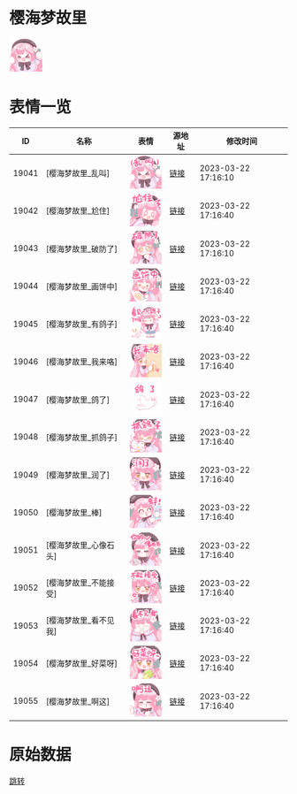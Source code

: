 # 樱海梦故里

<img src="./cover.png" height="60" alt="cover" />

# 表情一览

|ID|名称|表情|源地址|修改时间|
|----|----|----|----|----|
|19041|[樱海梦故里_乱叫]|<img src="./pic/019041_%5B樱海梦故里_乱叫%5D.png" height="60" alt="乱叫"/>|[链接](https://i0.hdslb.com/bfs/garb/5ce6d46ee7c8e55d81acc2fe43a0c4172ac41fb1.png)|2023-03-22 17:16:10|
|19042|[樱海梦故里_尬住]|<img src="./pic/019042_%5B樱海梦故里_尬住%5D.png" height="60" alt="尬住"/>|[链接](https://i0.hdslb.com/bfs/garb/7734e0061c67a68daafd2fcbf26614bf68df4853.png)|2023-03-22 17:16:40|
|19043|[樱海梦故里_破防了]|<img src="./pic/019043_%5B樱海梦故里_破防了%5D.png" height="60" alt="破防了"/>|[链接](https://i0.hdslb.com/bfs/garb/900dd3aa17bc5a3e62cb2e67c61ab9ab7c51ee38.png)|2023-03-22 17:16:10|
|19044|[樱海梦故里_画饼中]|<img src="./pic/019044_%5B樱海梦故里_画饼中%5D.png" height="60" alt="画饼中"/>|[链接](https://i0.hdslb.com/bfs/garb/0424a5c00cf9ec845eaaeca053444abf2a5e2549.png)|2023-03-22 17:16:40|
|19045|[樱海梦故里_有鸽子]|<img src="./pic/019045_%5B樱海梦故里_有鸽子%5D.png" height="60" alt="有鸽子"/>|[链接](https://i0.hdslb.com/bfs/garb/45445a7da9ea6603db7d2c3224b7db5f41690a1f.png)|2023-03-22 17:16:40|
|19046|[樱海梦故里_我来咯]|<img src="./pic/019046_%5B樱海梦故里_我来咯%5D.png" height="60" alt="我来咯"/>|[链接](https://i0.hdslb.com/bfs/garb/c86be6a4d8bd4e2cd909ccaf6d0b6d347fd91637.png)|2023-03-22 17:16:40|
|19047|[樱海梦故里_鸽了]|<img src="./pic/019047_%5B樱海梦故里_鸽了%5D.png" height="60" alt="鸽了"/>|[链接](https://i0.hdslb.com/bfs/garb/37eac706f40ce3e3f992a5c91fa337ecdc8b8507.png)|2023-03-22 17:16:40|
|19048|[樱海梦故里_抓鸽子]|<img src="./pic/019048_%5B樱海梦故里_抓鸽子%5D.png" height="60" alt="抓鸽子"/>|[链接](https://i0.hdslb.com/bfs/garb/5e90782438ad4a59ad3c4a5acd11f309ee446d09.png)|2023-03-22 17:16:40|
|19049|[樱海梦故里_润了]|<img src="./pic/019049_%5B樱海梦故里_润了%5D.png" height="60" alt="润了"/>|[链接](https://i0.hdslb.com/bfs/garb/57fa2c53757d10a7452582e05d6f97cf2680cbcd.png)|2023-03-22 17:16:40|
|19050|[樱海梦故里_棒]|<img src="./pic/019050_%5B樱海梦故里_棒%5D.png" height="60" alt="棒"/>|[链接](https://i0.hdslb.com/bfs/garb/c8a79219f8ec2ef7f979f2aa4f7a2d7a92845937.png)|2023-03-22 17:16:40|
|19051|[樱海梦故里_心像石头]|<img src="./pic/019051_%5B樱海梦故里_心像石头%5D.png" height="60" alt="心像石头"/>|[链接](https://i0.hdslb.com/bfs/garb/f484327b6f55af98094fe501a4afad842f44901b.png)|2023-03-22 17:16:40|
|19052|[樱海梦故里_不能接受]|<img src="./pic/019052_%5B樱海梦故里_不能接受%5D.png" height="60" alt="不能接受"/>|[链接](https://i0.hdslb.com/bfs/garb/e422da05f60cca58fc4ccfa40352e669c827a543.png)|2023-03-22 17:16:40|
|19053|[樱海梦故里_看不见我]|<img src="./pic/019053_%5B樱海梦故里_看不见我%5D.png" height="60" alt="看不见我"/>|[链接](https://i0.hdslb.com/bfs/garb/29fcfb1e22e3dc29f4cd1c6adf6f27049337699c.png)|2023-03-22 17:16:40|
|19054|[樱海梦故里_好菜呀]|<img src="./pic/019054_%5B樱海梦故里_好菜呀%5D.png" height="60" alt="好菜呀"/>|[链接](https://i0.hdslb.com/bfs/garb/efe8f86bbfcdf892ef7bc1476ceb4f7b0b777494.png)|2023-03-22 17:16:40|
|19055|[樱海梦故里_啊这]|<img src="./pic/019055_%5B樱海梦故里_啊这%5D.png" height="60" alt="啊这"/>|[链接](https://i0.hdslb.com/bfs/garb/c4104804aab5410621aa4a07bf3d5b4f890ffd42.png)|2023-03-22 17:16:40|

# 原始数据

[跳转](./raw.json)

